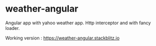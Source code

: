 # weather-angular
Angular app with yahoo weather app. Http interceptor and with fancy loader.

Working version : https://weather-angular.stackblitz.io
